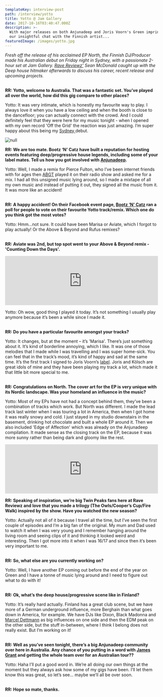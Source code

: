 ```yaml
---
templateKey: interview-post
path: /interview/yotto
title: Yotto @ Jam Gallery
date: 2017-10-16T03:40:47.000Z
description: >-
  With major releases on both Anjunadeep and Joris Voorn's Green imprint, here's
  our insightful chat with the Finnish artist...
featuredImage: /images/yotto.jpg
---
```

_Fresh off the release of his acclaimed EP North, the Finnish DJ/Producer made his Australian debut on Friday night in Sydney, with a passionate 2-hour set at Jam Gallery. [Rave Reviewz'](https://magazine.ravereviewz.net) Sean McDonald caught up with the Deep house hitmaker afterwards to discuss his career, recent release and upcoming projects._
<br><br>

**RR: Yotto, welcome to Australia. That was a fantastic set. You’ve played all over the world, how did this gig compare to other places?**

Yotto: It was very intimate, which is honestly my favourite way to play. I always love it when you have a low ceiling and when the booth is close to the dancefloor; you can actually connect with the crowd. And I could definitely feel that they were here for my music tonight - when I opened with my own record 'Off the Grid' the reaction was just amazing. I’m super happy about this being my [Sydney ](https://www.ravereviewz.net/Events-Location/Sydney)debut.

![null](/images/yotto-sydney.jpg)

**RR: We are too mate. Bootz ‘N’ Catz have built a reputation for hosting events featuring deep/progressive house legends, including some of your label mates. Tell us how you got involved with [Anjunadeep](https://l.facebook.com/l.php?u=https%3A%2F%2Fwww.anjunadeep.com%2F&h=ATMsg7-YlXooj2UiNvslpFnXa-tE3LOK3YU1uL63N0XqBGaYNSEQIW4iJVqOWVYTFzB0qYGJehHuWqoJJVc62e-UsQf8uAzLPGAhjeJ2cbCl1_mh1kpN8CYVulUR1Aqt3ROPd6t5).**

Yotto: Well, I made a remix for Pierce Fulton, who I’ve been internet friends with for ages then [ABGT](https://www.facebook.com/abgrouptherapy/) played it on their radio show and asked me for a mix. I had all this unsigned music lying around, so I made a mixtape of all my own music and instead of putting it out, they signed all the music from it. It was more like an accident!
<br><br>

**RR: A happy accident! On their Facebook event page, [Bootz ‘N’ Catz](https://magazine.ravereviewz.net/interview/zankee-gulati-bootz-n-catz) ran a poll for people to vote on their favourite Yotto track/remix. Which one do you think got the most votes?**

Yotto: Hmm…not sure. It could have been Marisa or Aviate, which I forgot to play actually! Or the Above & Beyond and Rufus remixes?
<br><br>

**RR: Aviate was 2nd, but top spot went to your Above & Beyond remix -'Counting Down the Days'.**

<iframe src="https://embed.beatport.com/?id=6920022&type=track" width="100%" height="162" frameborder="0" scrolling="no" style="max-width:600px;"></iframe>

Yotto: Oh wow, good thing I played it today. It’s not something I usually play anymore because it’s been a while since I made it.
<br><br>

**RR: Do you have a particular favourite amongst your tracks?**

Yotto: It changes, but at the moment – it’s 'Marisa'. There’s just something about it. It’s kind of borderline annoying, which I like. It was one of those melodies that I made while I was travelling and I was super home-sick. You can feel that in the track’s mood, it’s kind of happy and sad at the same time. It’s the first track I signed to Joris Voorn’s [label](https://www.facebook.com/greenrcrds/). Joris and Kölsch are great idols of mine and they have been playing my track a lot, which made it that little bit more special to me.
<br><br>

**RR: Congratulations on North. The cover art for the EP is very unique with its Nordic landscape. Was your homeland an influence in the music?**

Yotto: Most of my EPs have not had a concept behind them, they’ve been a combination of tracks which work. But North was different. I made the lead track last winter when I was touring a lot in America, then when I got home it was really snowy and cold. I just stayed in my studio downstairs in the basement, drinking hot chocolate and built a whole EP around it. Then we also included 'Edge of Affection' which was already on the Anjunadeep compilation. It made sense as the closing track on the EP, because it was more sunny rather than being dark and gloomy like the rest.

<iframe src="https://embed.beatport.com/?id=9717294&type=track" width="100%" height="162" frameborder="0" scrolling="no" style="max-width:600px;"></iframe>

**RR: Speaking of inspiration, we’re big Twin Peaks fans here at Rave Reviewz and love that you made a trilogy (The Owls/Cooper’s Cup/Fire Walk) inspired by the show. Have you watched the new season?**

Yotto: Actually not all of it because I travel all the time, but I’ve seen the first couple of episodes and I’m a big fan of the original. My mum and Dad used to watch it when I was very young and I remember hanging around the living room and seeing clips of it and thinking it looked weird and interesting. Then I got more into it when I was 16/17 and since then it’s been very important to me.
<br><br>

**RR: So, what else are you currently working on?**

Yotto: Well, I have another EP coming out before the end of the year on Green and I have a tonne of music lying around and I need to figure out what to do with it!
<br><br>

**RR: Ok, what’s the deep house/progressive scene like in Finland?**

Yotto: It’s really hard actually. Finland has a great club scene, but we have more of a German underground influence, more Berghain than what goes down in America, for example. We have DJs like Dixon, Black Madonna and [Marcel Dettmann](https://www.facebook.com/marceldettmannofficial/) as big influences on one side and then the EDM peak on the other side, but the stuff in-between, where I think I belong does not really exist. But I’m working on it!
<br><br>

**RR: Well as you’ve seen tonight, there’s a big Anjunadeep community over here in Australia. Any chance of you putting in a word with [James Grant](https://www.facebook.com/jamesanjunadeep/) and getting the whole team over for an Australian tour??**

Yotto: Haha I’ll put a good word in. We’re all doing our own things at the moment but they always ask how some of my gigs have been. I’ll let them know this was great, so let’s see… maybe we’ll all be over soon.
<br><br>

**RR: Hope so mate, thanks.**
